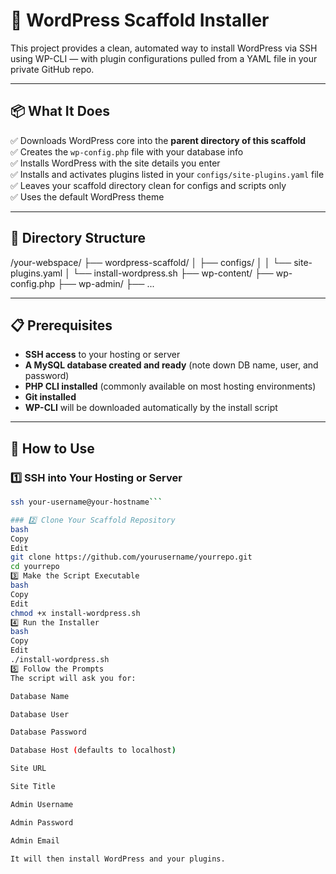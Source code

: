 # 📝 WordPress Scaffold Installer

This project provides a clean, automated way to install WordPress via SSH using WP-CLI — with plugin configurations pulled from a YAML file in your private GitHub repo.

---

## 📦 What It Does

✅ Downloads WordPress core into the **parent directory of this scaffold**  
✅ Creates the `wp-config.php` file with your database info  
✅ Installs WordPress with the site details you enter  
✅ Installs and activates plugins listed in your `configs/site-plugins.yaml` file  
✅ Leaves your scaffold directory clean for configs and scripts only  
✅ Uses the default WordPress theme  

---

## 📂 Directory Structure

/your-webspace/
├── wordpress-scaffold/
│ ├── configs/
│ │ └── site-plugins.yaml
│ └── install-wordpress.sh
├── wp-content/
├── wp-config.php
├── wp-admin/
├── ...

---

## 📋 Prerequisites

- **SSH access** to your hosting or server  
- **A MySQL database created and ready** (note down DB name, user, and password)  
- **PHP CLI installed** (commonly available on most hosting environments)  
- **Git installed**  
- **WP-CLI** will be downloaded automatically by the install script  

---

## 🚀 How to Use

### 1️⃣ SSH into Your Hosting or Server

```bash
ssh your-username@your-hostname```

### 2️⃣ Clone Your Scaffold Repository
bash
Copy
Edit
git clone https://github.com/yourusername/yourrepo.git
cd yourrepo
3️⃣ Make the Script Executable
bash
Copy
Edit
chmod +x install-wordpress.sh
4️⃣ Run the Installer
bash
Copy
Edit
./install-wordpress.sh
5️⃣ Follow the Prompts
The script will ask you for:

Database Name

Database User

Database Password

Database Host (defaults to localhost)

Site URL

Site Title

Admin Username

Admin Password

Admin Email

It will then install WordPress and your plugins.

